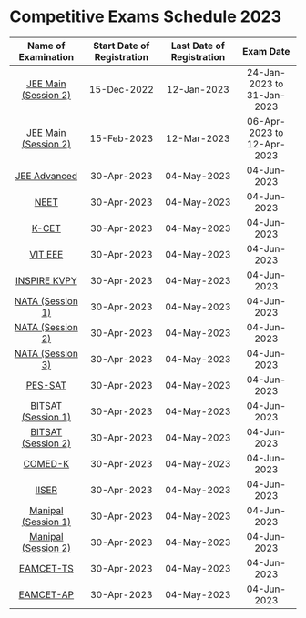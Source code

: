 # Competitive Exams Schedule 2023

|  Name of Examination                                  | Start Date of Registration | Last Date of Registration     |     Exam Date                | 
|:-----------------------------------------------------:|:--------------------------:|:-----------------------------:|:----------------------------:|
|  [JEE Main (Session 2)](https://jeemain.nta.nic.in)   | 15-Dec-2022                | 12-Jan-2023                   | 24-Jan-2023 to 31-Jan-2023   | 
|  [JEE Main (Session 2)](https://jeemain.nta.nic.in)   | 15-Feb-2023                | 12-Mar-2023                   | 06-Apr-2023 to 12-Apr-2023   | 
|  [JEE Advanced](https://www.jeeadv.ac.in)             | 30-Apr-2023                | 04-May-2023                   | 04-Jun-2023                  | 
|  [NEET](https://neet.nta.nic.in)                      | 30-Apr-2023                | 04-May-2023                   | 04-Jun-2023                  | 
|  [K-CET](http://kea.kar.nic.in)                       | 30-Apr-2023                | 04-May-2023                   | 04-Jun-2023                  | 
|  [VIT EEE](http://www.vit.ac.in)                       | 30-Apr-2023                | 04-May-2023                   | 04-Jun-2023                  | 
|  [INSPIRE KVPY](https://online-inspire.gov.in)                       | 30-Apr-2023                | 04-May-2023                   | 04-Jun-2023                  | 
|  [NATA (Session 1)](https://www.nata.in)                       | 30-Apr-2023                | 04-May-2023                   | 04-Jun-2023                  | 
|  [NATA (Session 2)](https://www.nata.in)                       | 30-Apr-2023                | 04-May-2023                   | 04-Jun-2023                  | 
|  [NATA (Session 3)](https://www.nata.in)                       | 30-Apr-2023                | 04-May-2023                   | 04-Jun-2023                  | 
|  [PES-SAT](https://www.pessat.com)                       | 30-Apr-2023                | 04-May-2023                   | 04-Jun-2023                  | 
|  [BITSAT (Session 1)](http://bitsadmission.com)                       | 30-Apr-2023                | 04-May-2023                   | 04-Jun-2023                  | 
|  [BITSAT (Session 2)](http://bitsadmission.com)                       | 30-Apr-2023                | 04-May-2023                   | 04-Jun-2023                  | 
|  [COMED-K](https://www.comedk.org)                       | 30-Apr-2023                | 04-May-2023                   | 04-Jun-2023                  | 
|  [IISER](http://www.iiseradmission.in)                       | 30-Apr-2023                | 04-May-2023                   | 04-Jun-2023                  | 
|  [Manipal (Session 1)](https://apply.manipal.edu)                       | 30-Apr-2023                | 04-May-2023                   | 04-Jun-2023                  | 
|  [Manipal (Session 2)](https://apply.manipal.edu)                       | 30-Apr-2023                | 04-May-2023                   | 04-Jun-2023                  | 
|  [EAMCET-TS](https://eamcet.tsche.ac.in)                       | 30-Apr-2023                | 04-May-2023                   | 04-Jun-2023                  | 
|  [EAMCET-AP](https://cets.apsche.ap.gov.in)                       | 30-Apr-2023                | 04-May-2023                   | 04-Jun-2023                  | 

